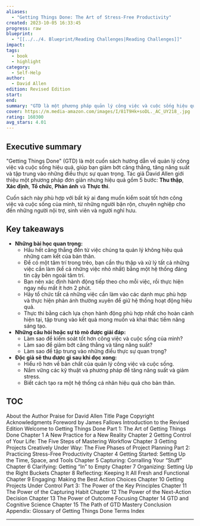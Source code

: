 ```yaml
---
aliases:
  - "Getting Things Done: The Art of Stress-Free Productivity"
created: 2023-10-05 16:33:45
progress: raw
blueprint:
  - "[[../../4. Blueprint/Reading Challenges|Reading Challenges]]"
impact: 
tags:
  - book
  - highlight
category:
  - Self-Help
author:
  - David Allen
edition: Revised Edition
start: 
end: 
summary: "GTD là một phương pháp quản lý công việc và cuộc sống hiệu quả, giúp bạn giảm stress, tăng năng suất và tập trung vào những điều quan trọng. Tác giả David Allen giới thiệu 5 bước để kiểm soát mọi thứ: Thu thập, Xác định, Tổ chức, Phản ánh và Thực thi. "
cover: https://m.media-amazon.com/images/I/81T9Hk+soDL._AC_UY218_.jpg
rating: 160300
avg_stars: 4.01
---
```



## Executive summary

"Getting Things Done" (GTD) là một cuốn sách hướng dẫn về quản lý công việc và cuộc sống hiệu quả,  giúp bạn giảm bớt căng thẳng,  tăng năng suất và  tập trung vào những điều thực sự quan trọng.  Tác giả David Allen giới thiệu một phương pháp đơn giản nhưng hiệu quả gồm 5 bước: **Thu thập**, **Xác định**, **Tổ chức**, **Phản ánh** và **Thực thi**. 

Cuốn sách này phù hợp với bất kỳ ai đang muốn kiểm soát tốt hơn công việc và cuộc sống của mình,  từ những người bận rộn,  chuyên nghiệp cho đến những người nội trợ,  sinh viên và  người nghỉ hưu.

## Key takeaways

* **Những bài học quan trọng:**
    *  Hầu hết căng thẳng đến từ việc chúng ta quản lý không hiệu quả những cam kết của bản thân. 
    *  Để  có  một  tâm trí  trong trẻo,  bạn  cần  thu thập  và  xử lý  tất  cả  những  việc cần làm  (kể  cả  những  việc  nhỏ  nhất)  bằng  một  hệ  thống  đáng  tin cậy  bên  ngoài  tâm trí.
    *  Bạn  nên  xác  định  hành  động  tiếp  theo  cho  mỗi  việc,  rồi  thực  hiện  ngay  nếu mất  ít  hơn  2  phút. 
    *  Hãy  tổ  chức  tất  cả  những  việc  cần  làm  vào  các  danh  mục  phù hợp  và  thực hiện  phản ánh  thường  xuyên  để  giữ  hệ  thống  hoạt  động  hiệu  quả.
    *  Thực  thi  bằng  cách  lựa  chọn  hành  động  phù  hợp  nhất  cho  hoàn  cảnh  hiện tại,  tập  trung  vào  kết  quả  mong  muốn  và  khai  thác  tiềm  năng  sáng tạo. 
* **Những câu hỏi hoặc sự tò mò được giải đáp:**
    *  Làm  sao  để  kiểm  soát  tốt  hơn  công  việc  và  cuộc  sống  của  mình?
    *  Làm  sao  để  giảm  bớt  căng  thẳng  và  tăng  năng  suất? 
    *  Làm  sao  để  tập  trung  vào  những  điều  thực  sự  quan  trọng? 
* **Độc giả sẽ thu được gì sau khi đọc xong:**
    *  Hiểu  rõ  hơn  về  bản  chất  của  quản  lý  công  việc  và  cuộc  sống.
    *  Nắm  vững  các  kỹ  thuật  và  phương  pháp  để  tăng  năng  suất  và  giảm stress.
    *  Biết  cách  tạo  ra  một  hệ  thống  cá  nhân  hiệu  quả  cho  bản  thân.


## TOC

About	the	Author
Praise	for	David	Allen
Title	Page
Copyright
Acknowledgments
Foreword	by	James	Fallows
Introduction	to	the	Revised	Edition
Welcome	to	 Getting	Things	Done
Part	1:	The	Art	of	Getting	Things	Done
 Chapter	1	A	New	Practice	for	a	New	Reality
 Chapter	2	 Getting	Control	of	Your	Life:	The	Five	Steps	of	Mastering
Workflow
 Chapter	3	Getting	Projects	Creatively	Under	Way:	The	Five	Phases	of	Project
Planning
Part	2:	Practicing	Stress-Free	Productivity
 Chapter	4	Getting	Started:	Setting	Up	the	Time,	Space,	and	Tools
 Chapter	5	Capturing:	Corralling	Your	“Stuff” 
 Chapter	6	Clarifying:	Getting	“In”	to	Empty
 Chapter	7	Organizing:	Setting	Up	the	Right	Buckets
 Chapter	8	Reflecting:	Keeping	It	All	Fresh	and	Functional
 Chapter	9	Engaging:	Making	the	Best	Action	Choices
 Chapter	10	Getting	Projects	Under	Control
Part	3:	The	Power	of	the	Key	Principles
 Chapter	11	The	Power	of	the	Capturing	Habit
 Chapter	12	The	Power	of	the	Next-Action	Decision
 Chapter	13	The	Power	of	Outcome	Focusing
 Chapter	14	GTD	and	Cognitive	Science
 Chapter	15	The	Path	of	GTD	Mastery
Conclusion
Appendix:	Glossary	of	 Getting	Things	Done	Terms
Index

---
